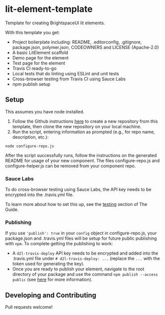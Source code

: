 # lit-element-template

Template for creating BrightspaceUI lit elements.

With this template you get:

* Project boilerplate including: README, .editorconfig, .gitignore, package.json, polymer.json, CODEOWNERS and LICENSE (Apache-2.0)
* A basic LitElement scaffold
* Demo page for the element
* Test page for the element
* Travis CI ready-to-go
* Local tests that do linting using ESLint and unit tests
* Cross-browser testing from Travis CI using Sauce Labs
* npm publish setup

## Setup

This assumes you have node installed.

1. Follow the Github instructions [here](https://help.github.com/en/articles/creating-a-repository-from-a-template) to create a new repository from this template, then clone the new repository on your local machine.
3. Run the script, entering information as prompted (e.g., for repo name, description, etc.):
```
node configure-repo.js
```

After the script successfully runs, follow the instructions on the generated README for usage of your new component. The files configure-repo.js and configure-helper.js can be removed from your component repo.

### Sauce Labs

To do cross-browser testing using Sauce Labs, the API key needs to be encrypted into the .travis.yml file.

To learn more about how to set this up, see the [testing](https://github.com/BrightspaceUI/guide/wiki/Testing) section of The Guide.

### Publishing

If you use `'publish': true` in your `config` object in configure-repo.js, your package.json and .travis.yml files will be setup for future public publishing with `npm`. To complete getting the publishing to work:
* A `d2l-travis-deploy` API key needs to be encrypted and added into the .travis.yml file under `# d2l-travis-deploy: ...` (replace the `...` with the token used for generating the key).
* Once you are ready to publish your element, navigate to the root directory of your package and use the command `npm publish --access public` (see [here](https://docs.npmjs.com/creating-and-publishing-scoped-public-packages#publishing-scoped-public-packages) for more information).

## Developing and Contributing

Pull requests welcome!
